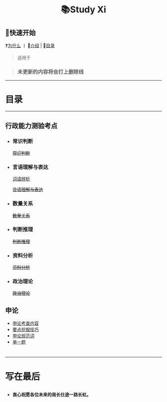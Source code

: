 # <p align="center">📚Study Xi</p>
## 🤝快速开始
❓[为什么]() 丨 📃[介绍]( ) | 📇[目录]()
>适用于

>### 未更新的内容将会打上删除线

---

# 目录

---

## 行政能力测验考点
* ### 常识判断
  [~~常识判断~~](Study-Xi/常识判断/常识判断.md)
* ### 言语理解与表达
  [词语辨析](Study-Xi/言语理解与表达/词语辨析.md)
  
  [~~言语理解与表达~~](Study-Xi/言语理解与表达/言语理解与表达.md)
* ### 数量关系
  [~~数量关系~~](Study-Xi/数量关系/数量关系.md)
* ### 判断推理
  [~~判断推理~~](Study-Xi/判断推理/判断推理.md)
* ### 资料分析
  [~~资料分析~~](Study-Xi/资料分析/资料分析.md)
* ### 政治理论
  [~~政治理论~~](Study-Xi/政治理论/政治理论.md)

## 申论
* [申论考查内容](Study-Xi/申论/申论能力考察.md)
* [要点挖掘技巧](Study-Xi/申论/申论要点挖掘技巧.md)
* [申论规范词](Study-Xi/申论/申论规范词.md)
* [单一题](Study-Xi/申论/申论考点/单一题.md)
































#
---
# 写在最后


























##  
* **衷心祝愿各位未来的局长仕途一路长虹。**